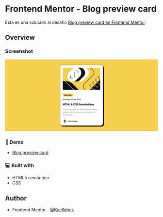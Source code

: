 # Frontend Mentor - Blog preview card

Esta es una solucion al desafio [Blog preview card en Frontend Mentor](https://www.frontendmentor.io/challenges/blog-preview-card-ckPaj01IcS).

## Overview

### Screenshot

![](./screenshot.png)

### 🚀 Demo

- [Blog preview card](https://kaelldrick.github.io/Blog-preview-card/)

### 💻 Built with

- HTML5 semántico
- CSS

## Author

- Frontend Mentor - [@Kaelldrick](https://www.frontendmentor.io/profile/Kaelldrick)